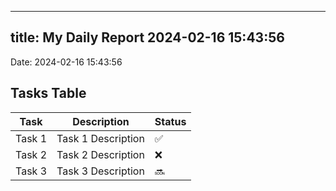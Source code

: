 
---
title: My Daily Report 2024-02-16 15:43:56
---

Date: 2024-02-16 15:43:56

## Tasks Table

| Task | Description | Status |
|------|-------------|--------|
| Task 1 | Task 1 Description | ✅ |
| Task 2 | Task 2 Description | ❌ |
| Task 3 | Task 3 Description | 🔜 |
